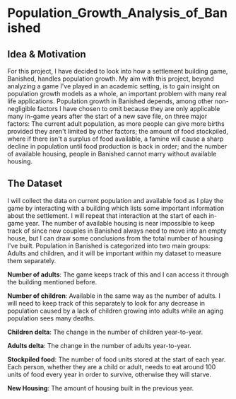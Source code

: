 # Population_Growth_Analysis_of_Banished
## **Idea & Motivation**
For this project, I have decided to look into how a settlement building game, Banished, handles population growth. My aim with this project, beyond analyzing a game I've played in an academic setting, is to gain insight on population growth models as a whole, an important problem with many real life applications. Population growth in Banished depends, among other non-negligible factors I have chosen to omit because they are only applicable many in-game years after the start of a new save file, on three major factors: The current adult population, as more people can give more births provided they aren't limited by other factors; the amount of food stockpiled, where if there isn't a surplus of food available, a famine will cause a sharp decline in population until food production is back in order; and the number of available housing, people in Banished cannot marry without available housing.
 
## **The Dataset**
I will collect the data on current population and available food as I play the game by interacting with a building which lists some important information about the settlement. I will repeat that interaction at the start of each in-game year. The number of available housing is near impossible to keep track of since new couples in Banished always need to move into an empty house, but I can draw some conclusions from the total number of housing I've built. Population in Banished is categorized into two main groups: Adults and children, and it will be important within my dataset to measure them separately.

  **Number of adults**: The game keeps track of this and I can access it through the building mentioned before.
  
  **Number of children**: Available in the same way as the number of adults. I will need to keep track of this separately to look for any decrease in population caused by a lack of children growing into adults while an aging population sees many deaths.

  **Children delta**: The change in the number of children year-to-year.

  **Adults delta**: The change in the number of adults year-to-year.

  **Stockpiled food**: The number of food units stored at the start of each year. Each person, whether they are a child or adult, needs to eat around 100 units of food every year in order to survive, otherwise they will starve. 

  **New Housing**: The amount of housing built in the previous year.
